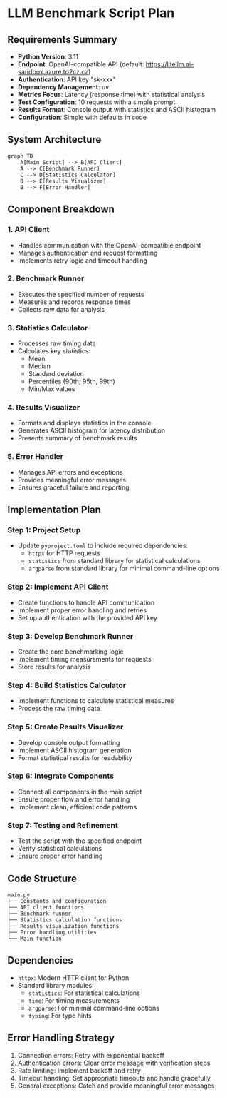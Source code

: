 # LLM Benchmark Script Plan

## Requirements Summary

- **Python Version**: 3.11
- **Endpoint**: OpenAI-compatible API (default: https://litellm.ai-sandbox.azure.to2cz.cz)
- **Authentication**: API key "sk-xxx"
- **Dependency Management**: uv
- **Metrics Focus**: Latency (response time) with statistical analysis
- **Test Configuration**: 10 requests with a simple prompt
- **Results Format**: Console output with statistics and ASCII histogram
- **Configuration**: Simple with defaults in code

## System Architecture

```mermaid
graph TD
    A[Main Script] --> B[API Client]
    A --> C[Benchmark Runner]
    C --> D[Statistics Calculator]
    D --> E[Results Visualizer]
    B --> F[Error Handler]
```

## Component Breakdown

### 1. API Client
- Handles communication with the OpenAI-compatible endpoint
- Manages authentication and request formatting
- Implements retry logic and timeout handling

### 2. Benchmark Runner
- Executes the specified number of requests
- Measures and records response times
- Collects raw data for analysis

### 3. Statistics Calculator
- Processes raw timing data
- Calculates key statistics:
  - Mean
  - Median
  - Standard deviation
  - Percentiles (90th, 95th, 99th)
  - Min/Max values

### 4. Results Visualizer
- Formats and displays statistics in the console
- Generates ASCII histogram for latency distribution
- Presents summary of benchmark results

### 5. Error Handler
- Manages API errors and exceptions
- Provides meaningful error messages
- Ensures graceful failure and reporting

## Implementation Plan

### Step 1: Project Setup
- Update `pyproject.toml` to include required dependencies:
  - `httpx` for HTTP requests
  - `statistics` from standard library for statistical calculations
  - `argparse` from standard library for minimal command-line options

### Step 2: Implement API Client
- Create functions to handle API communication
- Implement proper error handling and retries
- Set up authentication with the provided API key

### Step 3: Develop Benchmark Runner
- Create the core benchmarking logic
- Implement timing measurements for requests
- Store results for analysis

### Step 4: Build Statistics Calculator
- Implement functions to calculate statistical measures
- Process the raw timing data

### Step 5: Create Results Visualizer
- Develop console output formatting
- Implement ASCII histogram generation
- Format statistical results for readability

### Step 6: Integrate Components
- Connect all components in the main script
- Ensure proper flow and error handling
- Implement clean, efficient code patterns

### Step 7: Testing and Refinement
- Test the script with the specified endpoint
- Verify statistical calculations
- Ensure proper error handling

## Code Structure

```
main.py
├── Constants and configuration
├── API client functions
├── Benchmark runner
├── Statistics calculation functions
├── Results visualization functions
├── Error handling utilities
└── Main function
```

## Dependencies

- `httpx`: Modern HTTP client for Python
- Standard library modules:
  - `statistics`: For statistical calculations
  - `time`: For timing measurements
  - `argparse`: For minimal command-line options
  - `typing`: For type hints

## Error Handling Strategy

1. Connection errors: Retry with exponential backoff
2. Authentication errors: Clear error message with verification steps
3. Rate limiting: Implement backoff and retry
4. Timeout handling: Set appropriate timeouts and handle gracefully
5. General exceptions: Catch and provide meaningful error messages